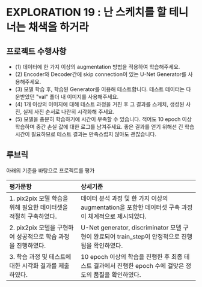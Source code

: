 # EXPLORATION 19 : 난 스케치를 할 테니 너는 채색을 하거라


## 프로젝트 수행사항

- (1) 데이터에 한 가지 이상의 augmentation 방법을 적용하여 학습해주세요.
- (2) Encoder와 Decoder간에 skip connection이 있는 U-Net Generator를 사용해주세요.
- (3) 모델 학습 후, 학습된 Generator를 이용해 테스트합니다. 테스트 데이터는 다운받았던 "val" 폴더 내 이미지를 사용해주세요.
- (4) 1개 이상의 이미지에 대해 테스트 과정을 거친 후 그 결과를 스케치, 생성된 사진, 실제 사진 순서로 나란히 시각화해 주세요.
- (5) 모델을 충분히 학습하기에 시간이 부족할 수 있습니다. 적어도 10 epoch 이상 학습하며 중간 손실 값에 대한 로그를 남겨주세요. 좋은 결과를 얻기 위해선 긴 학습 시간이 필요하므로 테스트 결과는 만족스럽지 않아도 괜찮습니다.

## 루브릭
아래의 기준을 바탕으로 프로젝트를 평가

| 평가문항                                                     | 상세기준                                                     |
| :----------------------------------------------------------- | :----------------------------------------------------------- |
| 1. pix2pix 모델 학습을 위해 필요한 데이터셋을 적절히 구축하였다. | 데이터 분석 과정 및 한 가지 이상의 augmentation을 포함한 데이터셋 구축 과정이 체계적으로 제시되었다. |
| 2. pix2pix 모델을 구현하여 성공적으로 학습 과정을 진행하였다. | U-Net generator, discriminator 모델 구현이 완료되어 train_step이 안정적으로 진행됨을 확인하였다. |
| 3. 학습 과정 및 테스트에 대한 시각화 결과를 제출하였다. | 10 epoch 이상의 학습을 진행한 후 최종 테스트 결과에서 진행한 epoch 수에 걸맞은 정도의 품질을 확인하였다. |